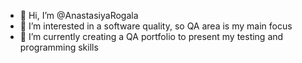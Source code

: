 - 👋 Hi, I’m @AnastasiyaRogala
- 👀 I’m interested in a software quality, so QA area is my main focus
- 🌱 I’m currently creating a QA portfolio to present my testing and programming skills 

